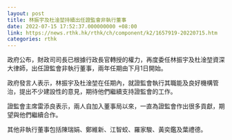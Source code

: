 ```yaml
---
layout: post
title: 林振宇及杜淦堃持續出任證監會非執行董事
date: 2022-07-15 17:52:37.000000000 +08:00
link: https://news.rthk.hk/rthk/ch/component/k2/1657919-20220715.htm
categories: rthk
---
```


政府公布，財政司司長已根據行政長官轉授的權力，再度委任林振宇及杜淦堃資深大律師，出任證監會非執行董事，兩年任期由下月1日開始。

政府發言人表示，林振宇及杜淦堃在任期內，就證監會執行其職能及良好機構管治，提出不少建設性的意見，期待他們繼續支持證監會的工作。

證監會主席雷添良表示，兩人自加入董事局以來，一直為證監會作出很多貢獻，期望與他們繼續合作。

其他非執行董事包括陳瑞娟、鄭維新、江智蛟、羅家駿、黃奕鑑及葉禮德。
